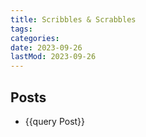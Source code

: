 ```yaml
---
title: Scribbles & Scrabbles
tags: 
categories: 
date: 2023-09-26
lastMod: 2023-09-26
---
```

## Posts

+ {{query Post}}

